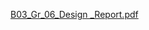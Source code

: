 [B03_Gr_06_Design _Report.pdf](https://github.com/user-attachments/files/16176862/B03_Gr_06_Design._Report.pdf)
